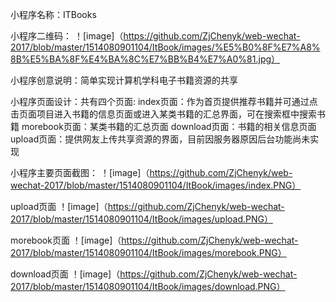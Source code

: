 小程序名称：ITBooks

小程序二维码：
！[image]（https://github.com/ZjChenyk/web-wechat-2017/blob/master/1514080901104/ItBook/images/%E5%B0%8F%E7%A8%8B%E5%BA%8F%E4%BA%8C%E7%BB%B4%E7%A0%81.jpg）

小程序创意说明：简单实现计算机学科电子书籍资源的共享

小程序页面设计：共有四个页面:
	index页面：作为首页提供推荐书籍并可通过点击页面项目进入书籍的信息页面或进入某类书籍的汇总界面，可在搜索框中搜索书籍
	morebook页面：某类书籍的汇总页面
	download页面：书籍的相关信息页面
	upload页面：提供网友上传共享资源的界面，目前因服务器原因后台功能尚未实现
	
小程序主要页面截图：
！[image]（https://github.com/ZjChenyk/web-wechat-2017/blob/master/1514080901104/ItBook/images/index.PNG）

upload页面
！[image]（https://github.com/ZjChenyk/web-wechat-2017/blob/master/1514080901104/ItBook/images/upload.PNG）

morebook页面
！[image]（https://github.com/ZjChenyk/web-wechat-2017/blob/master/1514080901104/ItBook/images/morebook.PNG）

download页面
！[image]（https://github.com/ZjChenyk/web-wechat-2017/blob/master/1514080901104/ItBook/images/download.PNG）


 
